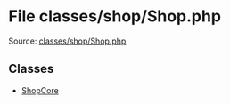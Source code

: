 File classes/shop/Shop.php
=========

Source: [classes/shop/Shop.php](https://github.com/PrestaShop/PrestaShop/blob/1.5.6.0/classes/shop/Shop.php)


Classes
-------

* [ShopCore](class.ShopCore.md)

